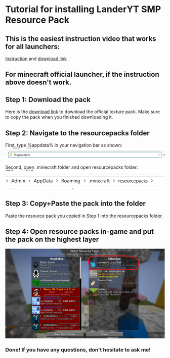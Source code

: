 # Tutorial for installing LanderYT SMP Resource Pack


## This is the easiest instruction video that works for all launchers: 
[Instruction](https://youtu.be/LhOFa1LspU0)  and [download link](https://drive.google.com/file/d/1wvvRyLw5GgUMocejy0xzdsaRad6fBeVR/view?usp=sharing)   


## For minecraft official launcher, if the instruction above doesn't work.  
## Step 1: Download the pack
Here is the [download link](https://drive.google.com/file/d/1wvvRyLw5GgUMocejy0xzdsaRad6fBeVR/view?usp=sharing) to download the official texture pack. Make sure to copy the pack when you finished downloading it. 

## Step 2: Navigate to the resourcepacks folder
First, type %appdata% in your navigation bar as shown:    
![appdata](https://github.com/landeryt/LanderYTSMP/blob/main/lib/screenshots/appdata.jpg)

    
Second, open .minecraft folder and open resourcepacks folder:  
![resourcepacks](https://github.com/landeryt/LanderYTSMP/blob/main/lib/screenshots/resourcepacks.jpg)

## Step 3: Copy+Paste the pack into the folder
Paste the resource pack you copied in Step 1 into the resourcepacks folder. 

## Step 4: Open resource packs in-game and put the pack on the highest layer  
![play](https://github.com/landeryt/LanderYTSMP/blob/main/lib/screenshots/highest_layer.jpg)  




### Done! If you have any questions, don't hesitate to ask me!

